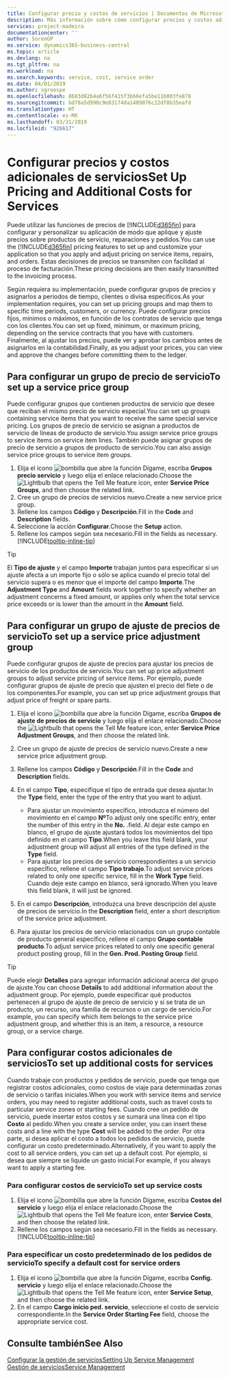 ```yaml
---
title: Configurar precio y costos de servicios | Documentos de Microsoft
description: Más información sobre cómo configurar precios y costos adicionales de servicios.
services: project-madeira
documentationcenter: ''
author: SorenGP
ms.service: dynamics365-business-central
ms.topic: article
ms.devlang: na
ms.tgt_pltfrm: na
ms.workload: na
ms.search.keywords: service, cost, service order
ms.date: 04/01/2019
ms.author: sgroespe
ms.openlocfilehash: 8683d82b4a6f56f415f3b66efa5be11b003fe878
ms.sourcegitcommit: bd78a5d990c9e83174da1409076c22df8b35eafd
ms.translationtype: HT
ms.contentlocale: es-MX
ms.lasthandoff: 03/31/2019
ms.locfileid: "926617"
---
```

# <a name="set-up-pricing-and-additional-costs-for-services"></a><span data-ttu-id="d28a2-103">Configurar precios y costos adicionales de servicios</span><span class="sxs-lookup"><span data-stu-id="d28a2-103">Set Up Pricing and Additional Costs for Services</span></span>
<span data-ttu-id="d28a2-104">Puede utilizar las funciones de precios de [!INCLUDE[d365fin](includes/d365fin_md.md)] para configurar y personalizar su aplicación de modo que aplique y ajuste precios sobre productos de servicio, reparaciones y pedidos.</span><span class="sxs-lookup"><span data-stu-id="d28a2-104">You can use the [!INCLUDE[d365fin](includes/d365fin_md.md)] pricing features to set up and customize your application so that you apply and adjust pricing on service items, repairs, and orders.</span></span> <span data-ttu-id="d28a2-105">Estas decisiones de precios se transmiten con facilidad al proceso de facturación.</span><span class="sxs-lookup"><span data-stu-id="d28a2-105">These pricing decisions are then easily transmitted to the invoicing process.</span></span>  
  
<span data-ttu-id="d28a2-106">Según requiera su implementación, puede configurar grupos de precios y asignarlos a periodos de tiempo, clientes o divisa específicos.</span><span class="sxs-lookup"><span data-stu-id="d28a2-106">As your implementation requires, you can set up pricing groups and map them to specific time periods, customers, or currency.</span></span> <span data-ttu-id="d28a2-107">Puede configurar precios fijos, mínimos o máximos, en función de los contratos de servicio que tenga con los clientes.</span><span class="sxs-lookup"><span data-stu-id="d28a2-107">You can set up fixed, minimum, or maximum pricing, depending on the service contracts that you have with customers.</span></span> <span data-ttu-id="d28a2-108">Finalmente, al ajustar los precios, puede ver y aprobar los cambios antes de asignarlos en la contabilidad.</span><span class="sxs-lookup"><span data-stu-id="d28a2-108">Finally, as you adjust your prices, you can view and approve the changes before committing them to the ledger.</span></span>  

## <a name="to-set-up-a-service-price-group"></a><span data-ttu-id="d28a2-109">Para configurar un grupo de precio de servicio</span><span class="sxs-lookup"><span data-stu-id="d28a2-109">To set up a service price group</span></span>
<span data-ttu-id="d28a2-110">Puede configurar grupos que contienen productos de servicio que desee que reciban el mismo precio de servicio especial.</span><span class="sxs-lookup"><span data-stu-id="d28a2-110">You can set up groups containing service items that you want to receive the same special service pricing.</span></span> <span data-ttu-id="d28a2-111">Los grupos de precio de servicio se asignan a productos de servicio de líneas de producto de servicio.</span><span class="sxs-lookup"><span data-stu-id="d28a2-111">You assign service price groups to service items on service item lines.</span></span> <span data-ttu-id="d28a2-112">También puede asignar grupos de precio de servicio a grupos de producto de servicio.</span><span class="sxs-lookup"><span data-stu-id="d28a2-112">You can also assign service price groups to service item groups.</span></span>  

1. <span data-ttu-id="d28a2-113">Elija el icono ![bombilla que abre la función Dígame](media/ui-search/search_small.png "Dígame que desea hacer"), escriba **Grupos precio servicio** y luego elija el enlace relacionado.</span><span class="sxs-lookup"><span data-stu-id="d28a2-113">Choose the ![Lightbulb that opens the Tell Me feature](media/ui-search/search_small.png "Tell me what you want to do") icon, enter **Service Price Groups**, and then choose the related link.</span></span>  
2. <span data-ttu-id="d28a2-114">Cree un grupo de precios de servicios nuevo.</span><span class="sxs-lookup"><span data-stu-id="d28a2-114">Create a new service price group.</span></span>  
3. <span data-ttu-id="d28a2-115">Rellene los campos **Código** y **Descripción**.</span><span class="sxs-lookup"><span data-stu-id="d28a2-115">Fill in the **Code** and **Description** fields.</span></span>  
4. <span data-ttu-id="d28a2-116">Seleccione la acción **Configurar**.</span><span class="sxs-lookup"><span data-stu-id="d28a2-116">Choose the **Setup** action.</span></span>  
2. <span data-ttu-id="d28a2-117">Rellene los campos según sea necesario.</span><span class="sxs-lookup"><span data-stu-id="d28a2-117">Fill in the fields as necessary.</span></span> [!INCLUDE[tooltip-inline-tip](includes/tooltip-inline-tip_md.md)]  

 > [!Tip]
 > <span data-ttu-id="d28a2-118">El **Tipo de ajuste** y el campo **Importe** trabajan juntos para especificar si un ajuste afecta a un importe fijo o sólo se aplica cuando el precio total del servicio supera o es menor que el importe del campo **Importe**.</span><span class="sxs-lookup"><span data-stu-id="d28a2-118">The **Adjustment Type** and **Amount** fields work together to specify whether an adjustment concerns a fixed amount, or applies only when the total service price exceeds or is lower than the amount in the **Amount** field.</span></span>  

## <a name="to-set-up-a-service-price-adjustment-group"></a><span data-ttu-id="d28a2-119">Para configurar un grupo de ajuste de precios de servicio</span><span class="sxs-lookup"><span data-stu-id="d28a2-119">To set up a service price adjustment group</span></span>  
<span data-ttu-id="d28a2-120">Puede configurar grupos de ajuste de precios para ajustar los precios de servicio de los productos de servicio.</span><span class="sxs-lookup"><span data-stu-id="d28a2-120">You can set up price adjustment groups to adjust service pricing of service items.</span></span> <span data-ttu-id="d28a2-121">Por ejemplo, puede configurar grupos de ajuste de precio que ajusten el precio del flete o de los componentes.</span><span class="sxs-lookup"><span data-stu-id="d28a2-121">For example, you can set up price adjustment groups that adjust price of freight or spare parts.</span></span>  
  
1. <span data-ttu-id="d28a2-122">Elija el icono ![bombilla que abre la función Dígame](media/ui-search/search_small.png "Dígame que desea hacer"), escriba **Grupos de ajuste de precios de servicio** y luego elija el enlace relacionado.</span><span class="sxs-lookup"><span data-stu-id="d28a2-122">Choose the ![Lightbulb that opens the Tell Me feature](media/ui-search/search_small.png "Tell me what you want to do") icon, enter **Service Price Adjustment Groups**, and then choose the related link.</span></span>  
2. <span data-ttu-id="d28a2-123">Cree un grupo de ajuste de precios de servicio nuevo.</span><span class="sxs-lookup"><span data-stu-id="d28a2-123">Create a new service price adjustment group.</span></span>  
3. <span data-ttu-id="d28a2-124">Rellene los campos **Código** y **Descripción**.</span><span class="sxs-lookup"><span data-stu-id="d28a2-124">Fill in the **Code** and **Description** fields.</span></span>  
4. <span data-ttu-id="d28a2-125">En el campo **Tipo**, especifique el tipo de entrada que desea ajustar.</span><span class="sxs-lookup"><span data-stu-id="d28a2-125">In the **Type** field, enter the type of the entry that you want to adjust.</span></span>  
  
    * <span data-ttu-id="d28a2-126">Para ajustar un movimiento específico, introduzca el número del movimiento en el campo **Nº**</span><span class="sxs-lookup"><span data-stu-id="d28a2-126">To adjust only one specific entry, enter the number of this entry in the **No.**</span></span> <span data-ttu-id="d28a2-127">.</span><span class="sxs-lookup"><span data-stu-id="d28a2-127">field.</span></span> <span data-ttu-id="d28a2-128">Al dejar este campo en blanco, el grupo de ajuste ajustará todos los movimientos del tipo definido en el campo **Tipo**.</span><span class="sxs-lookup"><span data-stu-id="d28a2-128">When you leave this field blank, your adjustment group will adjust all entries of the type defined in the **Type** field.</span></span>  
    * <span data-ttu-id="d28a2-129">Para ajustar los precios de servicio correspondientes a un servicio específico, rellene el campo **Tipo trabajo**.</span><span class="sxs-lookup"><span data-stu-id="d28a2-129">To adjust service prices related to only one specific service, fill in the **Work Type** field.</span></span> <span data-ttu-id="d28a2-130">Cuando deje este campo en blanco, será ignorado.</span><span class="sxs-lookup"><span data-stu-id="d28a2-130">When you leave this field blank, it will just be ignored.</span></span>  
  
5. <span data-ttu-id="d28a2-131">En el campo **Descripción**, introduzca una breve descripción del ajuste de precios de servicio.</span><span class="sxs-lookup"><span data-stu-id="d28a2-131">In the **Description** field, enter a short description of the service price adjustment.</span></span>  
6. <span data-ttu-id="d28a2-132">Para ajustar los precios de servicio relacionados con un grupo contable de producto general específico, rellene el campo **Grupo contable producto**.</span><span class="sxs-lookup"><span data-stu-id="d28a2-132">To adjust service prices related to only one specific general product posting group, fill in the **Gen. Prod. Posting Group** field.</span></span>

> [!Tip]
> <span data-ttu-id="d28a2-133">Puede elegir **Detalles** para agregar información adicional acerca del grupo de ajuste.</span><span class="sxs-lookup"><span data-stu-id="d28a2-133">You can choose **Details** to add additional information about the adjustment group.</span></span> <span data-ttu-id="d28a2-134">Por ejemplo, puede especificar qué productos pertenecen al grupo de ajuste de precio de servicio y si se trata de un producto, un recurso, una familia de recursos o un cargo de servicio.</span><span class="sxs-lookup"><span data-stu-id="d28a2-134">For example, you can specify which item belongs to the service price adjustment group, and whether this is an item, a resource, a resource group, or a service charge.</span></span>  

## <a name="to-set-up-additional-costs-for-services"></a><span data-ttu-id="d28a2-135">Para configurar costos adicionales de servicios</span><span class="sxs-lookup"><span data-stu-id="d28a2-135">To set up additional costs for services</span></span>
<span data-ttu-id="d28a2-136">Cuando trabaje con productos y pedidos de servicio, puede que tenga que registrar costos adicionales, como costos de viaje para determinadas zonas de servicio o tarifas iniciales.</span><span class="sxs-lookup"><span data-stu-id="d28a2-136">When you work with service items and service orders, you may need to register additional costs, such as travel costs to particular service zones or starting fees.</span></span> <span data-ttu-id="d28a2-137">Cuando cree un pedido de servicio, puede insertar estos costos y se sumará una línea con el tipo **Costo** al pedido.</span><span class="sxs-lookup"><span data-stu-id="d28a2-137">When you create a service order, you can insert these costs and a line with the type **Cost** will be added to the order.</span></span> <span data-ttu-id="d28a2-138">Por otra parte, si desea aplicar el costo a todos los pedidos de servicio, puede configurar un costo predeterminado.</span><span class="sxs-lookup"><span data-stu-id="d28a2-138">Alternatively, if you want to apply the cost to all service orders, you can set up a default cost.</span></span> <span data-ttu-id="d28a2-139">Por ejemplo, si desea que siempre se liquide un gasto inicial.</span><span class="sxs-lookup"><span data-stu-id="d28a2-139">For example, if you always want to apply a starting fee.</span></span>
  
### <a name="to-set-up-service-costs"></a><span data-ttu-id="d28a2-140">Para configurar costos de servicio</span><span class="sxs-lookup"><span data-stu-id="d28a2-140">To set up service costs</span></span>
1. <span data-ttu-id="d28a2-141">Elija el icono ![bombilla que abre la función Dígame](media/ui-search/search_small.png "Dígame que desea hacer"), escriba **Costos del servicio** y luego elija el enlace relacionado.</span><span class="sxs-lookup"><span data-stu-id="d28a2-141">Choose the ![Lightbulb that opens the Tell Me feature](media/ui-search/search_small.png "Tell me what you want to do") icon, enter **Service Costs**, and then choose the related link.</span></span> 
2. <span data-ttu-id="d28a2-142">Rellene los campos según sea necesario.</span><span class="sxs-lookup"><span data-stu-id="d28a2-142">Fill in the fields as necessary.</span></span> [!INCLUDE[tooltip-inline-tip](includes/tooltip-inline-tip_md.md)]  

### <a name="to-specify-a-default-cost-for-service-orders"></a><span data-ttu-id="d28a2-143">Para especificar un costo predeterminado de los pedidos de servicio</span><span class="sxs-lookup"><span data-stu-id="d28a2-143">To specify a default cost for service orders</span></span>
1. <span data-ttu-id="d28a2-144">Elija el icono ![bombilla que abre la función Dígame](media/ui-search/search_small.png "Dígame que desea hacer"), escriba **Config. servicio** y luego elija el enlace relacionado.</span><span class="sxs-lookup"><span data-stu-id="d28a2-144">Choose the ![Lightbulb that opens the Tell Me feature](media/ui-search/search_small.png "Tell me what you want to do") icon, enter **Service Setup**, and then choose the related link.</span></span> 
2. <span data-ttu-id="d28a2-145">En el campo **Cargo inicio ped. servicio**, seleccione el costo de servicio correspondiente.</span><span class="sxs-lookup"><span data-stu-id="d28a2-145">In the **Service Order Starting Fee** field, choose the appropriate service cost.</span></span>

## <a name="see-also"></a><span data-ttu-id="d28a2-146">Consulte también</span><span class="sxs-lookup"><span data-stu-id="d28a2-146">See Also</span></span>
[<span data-ttu-id="d28a2-147">Configurar la gestión de servicios</span><span class="sxs-lookup"><span data-stu-id="d28a2-147">Setting Up Service Management</span></span>](service-setup-service.md)  
[<span data-ttu-id="d28a2-148">Gestión de servicios</span><span class="sxs-lookup"><span data-stu-id="d28a2-148">Service Management</span></span>](service-service.md)  
